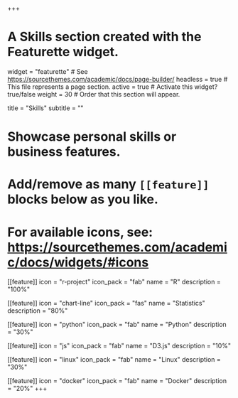 +++
# A Skills section created with the Featurette widget.
widget = "featurette"  # See https://sourcethemes.com/academic/docs/page-builder/
headless = true  # This file represents a page section.
active = true  # Activate this widget? true/false
weight = 30  # Order that this section will appear.

title = "Skills"
subtitle = ""

# Showcase personal skills or business features.
# 
# Add/remove as many `[[feature]]` blocks below as you like.
# 
# For available icons, see: https://sourcethemes.com/academic/docs/widgets/#icons

[[feature]]
  icon = "r-project"
  icon_pack = "fab"
  name = "R"
  description = "100%"
  
[[feature]]
  icon = "chart-line"
  icon_pack = "fas"
  name = "Statistics"
  description = "80%"  
  
[[feature]]
  icon = "python"
  icon_pack = "fab"
  name = "Python"
  description = "30%"

[[feature]]
  icon = "js"
  icon_pack = "fab"
  name = "D3.js"
  description = "10%"


[[feature]]
  icon = "linux"
  icon_pack = "fab"
  name = "Linux"
  description = "30%"

[[feature]]
  icon = "docker"
  icon_pack = "fab"
  name = "Docker"
  description = "20%"
+++
